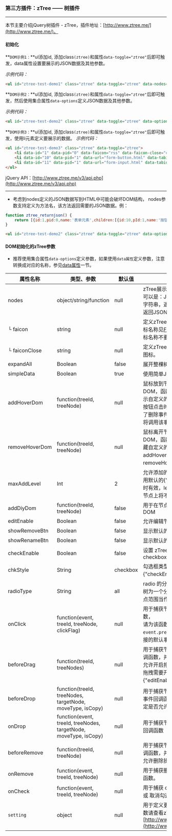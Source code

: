 ### 第三方插件：zTree —— 树插件
***
本节主要介绍jQuery树插件 - zTree，插件地址：[http://www.ztree.me/](http://www.ztree.me/)。
#### 初始化
**`DOM示例1：`**ul添加id, 添加class`(ztree)`和属性`data-toggle="ztree"`后即可触发，data属性设置要展示的JSON数据及其他参数。

*示例代码：*
```html
<ul id="ztree-test-demo1" class="ztree" data-toggle="ztree" data-nodes="[{id:1,pid:0,name:'表单元素',faicon:'rss',children:[{id:10,pId:1,name:'按钮'},{id:11,pId:1,name:'文本框'}]}]"></ul>
```
**`DOM示例2：`**ul添加id, 添加class`(ztree)`和属性`data-toggle="ztree"`后即可触发，然后使用集合属性`data-options`定义JSON数据及其他参数。

*示例代码：*
```html
<ul id="ztree-test-demo2" class="ztree" data-toggle="ztree" data-options="{nodes:[{id:1,pid:0,name:'表单元素',faicon:'rss',children:[{id:10,pId:1,name:'按钮'},{id:11,pId:1,name:'文本框'}]}]}"></ul>
```
**`DOM示例3：`**ul添加id, 添加class`(ztree)`和属性`data-toggle="ztree"`后即可触发，使用li元素定义要展示的数据。
*示例代码：*
```html
<ul id="ztree-test-demo3" class="ztree" data-toggle="ztree">
    <li data-id="1" data-pid="0" data-faicon="rss" data-faicon-close="cab">表单元素</li>
    <li data-id="10" data-pid="1" data-url="form-button.html" data-tabid="form-button" data-faicon="bell">按钮</li>
    <li data-id="11" data-pid="1" data-url="form-input.html" data-tabid="form-input" data-faicon="info-circle">文本框</li>
</ul>
```
jQuery API：[http://www.ztree.me/v3/api.php](http://www.ztree.me/v3/api.php)
***
* 考虑到nodes定义的JSON数据写到HTML中可能会破坏DOM结构， nodes参数支持定义为方法名，该方法返回需要的JSON数据。例：
```js
function ztree_returnjson() {
    return [{id:1,pid:0,name:'表单元素',children:[{id:10,pId:1,name:'按钮'},{id:11,pId:1,name:'文本框'}]}]
}
```
```html
<ul id="ztree-test-demo2" class="ztree" data-toggle="ztree" data-options="{nodes:'ztree_returnjson'}"></ul>
```

#### DOM初始化的zTree参数
* 推荐使用集合属性`data-options`定义参数，如果使用`data属性`定义参数，注意转换成对应的名称，参见[data属性]()一节。

| 属性名称 | 类型、参数 | 默认值 | 描述信息 |
| -- | -- | -- | -- |
| nodes | object/string/function | null | zTree展示的JSON数据，参数格式可以是：JSON对象，JSON格式的字符串，返回JSON数据的方法名，返回JSON数据的方法 |
| └ faicon | string | null | 定义zTree节点显示的字体图标，图标名称见[Font Awesome](http://fortawesome.github.io/Font-Awesome/icons/)，定义图标名称不要加`fa-` |
| └ faiconClose | string | null | 定义zTree父节点折叠后显示的字体图标。 |
| expandAll | Boolean | false | 展开整棵树 |
| simpleData | Boolean | true | 使用简单JSON数据 |
| addHoverDom | function(treeId, treeNode) | null | 鼠标放到节点上时，显示的自定义DOM，函数可选字符串"edit"：显示自定义的添加和删除按钮，删除按钮点击时有确认事件，如果定义了删除事件[onRemove]，则删除时将调用该事件，否则直接删除 |
| removeHoverDom | function(treeId, treeNode) | null | 鼠标离开节点时，隐藏自定义DOM，函数可选字符串"edit"：隐藏自定义的添加和删除按钮，addHoverDom和removeHoverDom需要同时出现 |
| maxAddLevel | Int | 2 | 允许添加的最大子节点深度，仅使用默认的{"addHoverDom":"edit"}时有效，level > maxAddLevel 的节点上将不会显示添加按钮。 |
| addDiyDom | function(treeId, treeNode) | false | 用于在节点上固定显示用户自定义DOM |
| editEnable | Boolean | false | 允许编辑节点 |
| showRemoveBtn | Boolean | false | 显示默认的编辑按钮 |
| showRenameBtn | Boolean | false | 显示默认的删除按钮 |
| checkEnable | Boolean | false | 设置 zTree 的节点上是否显示 checkbox / radio |
| chkStyle | String | checkbox | 勾选框类型(checkbox 或 radio）[ {"checkEnable":true} 生效 ] |
| radioType | String | all | radio 的分组范围，参数'all'：整棵树为一个分组，参数'level'：每一节点范围当作一个分组 |
| onClick | function(event, treeId, treeNode, clickFlag) | null | 用于捕获节点被点击的事件回调函数，<br>请为该函数添加`event.preventDefault()`以阻止a链接的默认事件
| beforeDrag | function(treeId, treeNodes) | null | 用于捕获节点被拖拽之前的事件回调函数，并且根据返回值确定是否允许开启拖拽操作<br>拖拽需要开启(editEnable)：[ {"editEnable":true} 生效 ]|
| beforeDrop | function(treeId, treeNodes, targetNode, moveType, isCopy) | null | 用于捕获节点拖拽操作结束之前的事件回调函数，并且根据返回值确定是否允许此拖拽操作 |
| onDrop | function(event, treeId, treeNodes, targetNode, moveType, isCopy) | null | 用于捕获节点拖拽操作结束的事件回调函数 |
| beforeRemove | function(treeId, treeNode) | null | 用于捕获节点被删除之前的事件回调函数，并且根据返回值确定是否允许删除操作。 |
| onRemove | function(event, treeId, treeNode) | null | 用于捕获删除节点之后的事件回调函数。 |
| onCheck | function(event, treeId, treeNode) | null | 用于捕获 checkbox / radio 被勾选 或 取消勾选的事件回调函数 |
| `setting` | object | null | 用于定义更多的zTree参数，更多参数请查看zTree API：[http://www.ztree.me/v3/api.php](http://www.ztree.me/v3/api.php) |
